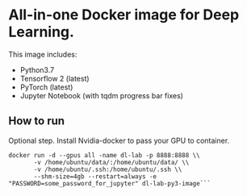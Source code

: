 # All-in-one Docker image for Deep Learning.

This image includes:
- Python3.7
- Tensorflow 2 (latest) 
- PyTorch (latest)
- Jupyter Notebook (with tqdm progress bar fixes)

## How to run

Optional step. Install Nvidia-docker to pass your GPU to container. 

```
docker run -d --gpus all -name dl-lab -p 8888:8888 \\
	   -v /home/ubuntu/data/:/home/ubuntu/data/ \\
	   -v /home/ubuntu/.ssh:/home/ubuntu/.ssh \\
	   --shm-size=4gb --restart=always -e "PASSWORD=some_password_for_jupyter" dl-lab-py3-image```
